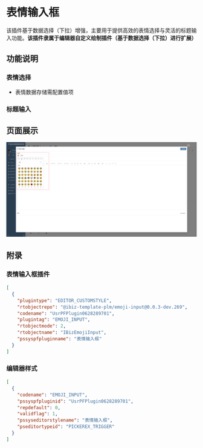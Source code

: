 # 表情输入框

该插件基于数据选择（下拉）增强，主要用于提供高效的表情选择与灵活的标题输入功能。**该插件隶属于编辑器自定义绘制插件（基于数据选择（下拉）进行扩展）**


## 功能说明

### 表情选择

- 表情数据存储需配置值项

### 标题输入


## 页面展示

![image](./public/assets/images/scene.png)


## 附录

### 表情输入框插件

```json
[
  {
    "plugintype": "EDITOR_CUSTOMSTYLE",
    "rtobjectrepo": "@ibiz-template-plm/emoji-input@0.0.3-dev.269",
    "codename": "UsrPFPlugin0628289701",
    "plugintag": "EMOJI_INPUT",
    "rtobjectmode": 2,
    "rtobjectname": "IBizEmojiInput",
    "pssyspfpluginname": "表情输入框"
  }
]
```

### 编辑器样式

```json
[
  {
    "codename": "EMOJI_INPUT",
    "pssyspfpluginid": "UsrPFPlugin0628289701",
    "repdefault": 0,
    "validflag": 1,
    "pssyseditorstylename": "表情输入框",
    "pseditortypeid": "PICKEREX_TRIGGER"
  }
]
```
